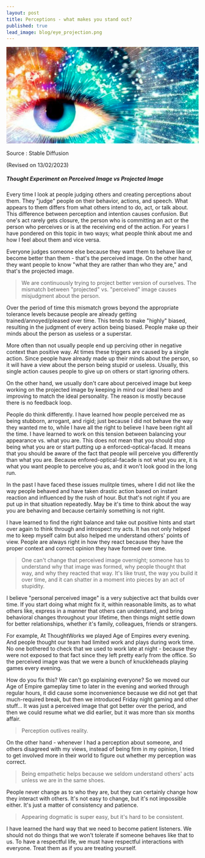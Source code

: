 ```yaml
---
layout: post
title: Perceptions - what makes you stand out?
published: true
lead_image: blog/eye_projection.png
---
```



<p><img src="/assets/images/blog/eye_projection.png" alt="Perceived vs Projected Image" class="responsive" /></p>
<div class="footnote">
Source : Stable Diffusion 
<p/>
</div>

(Revised on 13/02/2023)

##### Thought Experiment on Perceived Image vs Projected Image

Every time I look at people judging others and creating perceptions about them. They "judge" people on their behavior, actions, and speech. What appears to them differs from what others intend to do, act, or talk about. This difference between perception and intention causes confusion. But one's act rarely gets closure, the person who is committing an act or the person who perceives or is at the receiving end of the action. For years I have pondered on this topic in two ways; what people think about me and how I feel about them and vice versa.

Everyone judges someone else because they want them to behave like or become better than them - that's the perceived image. On the other hand, they want people to know "what they are rather than who they are," and that's the projected image.

> We are continuously trying to project better version of ourselves. The mismatch between "projected" vs. "perceived" image causes misjudgment about the person.

Over the period of time this mismatch grows beyond the appropriate tolerance levels because people are already getting trained/annoyed/pleased over time. This tends to make "highly" biased, resulting in the judgment of every action being biased. People make up their minds about the person as useless or a superstar.

More often than not usually people end up perciving other in negative context than positive way. At times these triggers are caused by a single action. Since people have already made up their minds about the person, so it will have a view about the person being stupid or useless. Usually, this single action causes people to give up on others or start ignoring others.

On the other hand, we usually don't care about perceived image but keep working on the projected image by keeping in mind our ideal hero and improving to match the ideal personality. The reason is mostly because there is no feedback loop. 

People do think differently. I have learned how people perceived me as being stubborn, arrogant, and rigid; just because I did not behave the way they wanted me to, while I have all the right to believe I have been right all the time. I have learned to work on this tension between balancing your appearance vs. what you are. This does not mean that you should stop being what you are or start putting up a enforced-optical-facad. It means that you should be aware of the fact that people will perceive you differently than what you are. Because enfored-optical-facade is not what you are, it is what you want people to perceive you as, and it won't look good in the long run.

In the past I have faced these issues mulitple times, where I did not like the way people behaved and have taken drastic action based on instant reaction and influenced by the rush of hour. But that's not right if you are put up in that situation repeatedly. May be it's time to think about the way you are behaving and because certainly something is not right.

I have learned to find the right balance and take out positive hints and start over again to think through and introspect my acts. It has not only helped me to keep myself calm but also helped me understand others' points of view. People are always right in how they react because they have the proper context and correct opinion they have formed over time.

> One can't change that perceived image overnight; someone has to understand why that image was formed, why people thought that way, and why they reacted that way. It's like trust, the way you build it over time, and it can shatter in a moment into pieces by an act of stupidity.

I believe "personal perceived image" is a very subjective act that builds over time. If you start doing what might fix it, within reasonable limits, as to what others like, express in a manner that others can understand, and bring behavioral changes throughout your lifetime, then things might settle down for better relationships, whether it's family, colleagues, friends or strangers.

For example, At ThoughtWorks we played Age of Empires every evening. And people thought our team had limited work and plays during work time. No one bothered to check that we used to work late at night - because they were not exposed to that fact since they left pretty early from the office. So the perceived image was that we were a bunch of knuckleheads playing games every evening. 

How do you fix this? We can't go explaining everyone? So we moved our Age of Empire gameplay time to later in the evening and worked through regular hours, it did cause some inconvenience because we did not get that much-required break, but then we introduced Friday night gaming and other stuff... It was just a perceived image that got better over the period, and then we could resume what we did earlier, but it was more than six months affair. 

> Perception outlives reality.

On the other hand - whenever I had a perception about someone, and others disagreed with my views, instead of being firm in my opinion, I tried to get involved more in their world to figure out whether my perception was correct.

> Being empathetic helps because we seldom understand others' acts unless we are in the same shoes.

People never change as to who they are, but they can certainly change how they interact with others. It's not easy to change, but it's not impossible either. It's just a matter of consistency and patience.

> Appearing dogmatic is super easy, but it's hard to be consistent.

I have learned the hard way that we need to become patient listeners. We should not do things that we won't tolerate if someone behaves like that to us. To have a respectful life, we must have respectful interactions with everyone. Treat them as if you are treating yourself.
